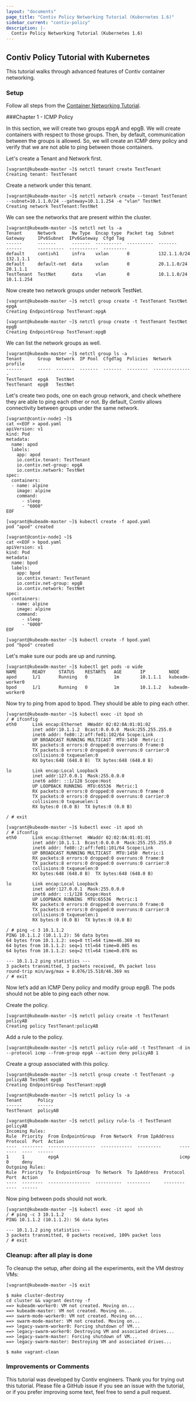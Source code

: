 ```yaml
---
layout: "documents"
page_title: "Contiv Policy Networking Tutorial (Kubernetes 1.6)"
sidebar_current: "contiv-policy"
description: |-
  Contiv Policy Networking Tutorial (Kubernetes 1.6)
---
```


## Contiv Policy Tutorial with Kubernetes

This tutorial walks through advanced features of Contiv container networking.

### Setup
Follow all steps from the [Container Networking Tutorial](/documents/tutorials/networking-kubernetes-16.html).

###Chapter 1 - ICMP Policy

In this section, we will create two groups epgA and epgB. We will create containers with respect to those groups. Then, by default, communication between the groups is allowed. So, we will create an ICMP deny policy and verify that we are not able to ping between those containers.

Let's create a Tenant and Network first.

```
[vagrant@kubeadm-master ~]$ netctl tenant create TestTenant
Creating tenant: TestTenant 
```
Create a network under this tenant.

```
[vagrant@kubeadm-master ~]$ netctl network create --tenant TestTenant --subnet=10.1.1.0/24 --gateway=10.1.1.254 -e "vlan" TestNet
Creating network TestTenant:TestNet
```
We can see the networks that are present within the cluster.

```
[vagrant@kubeadm-master ~]$ netctl net ls -a
Tenant      Network      Nw Type  Encap type  Packet tag  Subnet        Gateway     IPv6Subnet  IPv6Gateway  Cfgd Tag
------      -------      -------  ----------  ----------  -------       ------      ----------  -----------  ---------
default     contivh1     infra    vxlan       0           132.1.1.0/24  132.1.1.1
default     default-net  data     vxlan       0           20.1.1.0/24   20.1.1.1
TestTenant  TestNet      data     vlan        0           10.1.1.0/24   10.1.1.254
```
Now create two network groups under network TestNet.

```
[vagrant@kubeadm-master ~]$ netctl group create -t TestTenant TestNet epgA
Creating EndpointGroup TestTenant:epgA 

[vagrant@kubeadm-master ~]$ netctl group create -t TestTenant TestNet epgB
Creating EndpointGroup TestTenant:epgB 
```
We can list the network groups as well.

```
[vagrant@kubeadm-master ~]$ netctl group ls -a
Tenant      Group  Network  IP Pool  CfgdTag  Policies  Network profile
------      -----  -------  -------  -------  --------  ---------------
TestTenant  epgA   TestNet
TestTenant  epgB   TestNet
```
Let's create two pods, one on each group network, and check whethere they are able to ping each other or not. By default, Contiv allows connectivity between groups under the same network.

```
[vagrant@contiv-node1 ~]$ 
cat <<EOF > apod.yaml
apiVersion: v1
kind: Pod
metadata:
  name: apod
  labels:
    app: apod
    io.contiv.tenant: TestTenant
    io.contiv.net-group: epgA
    io.contiv.network: TestNet
spec:
  containers:
  - name: alpine
    image: alpine
    command:
      - sleep
      - "6000"
EOF
 
[vagrant@kubeadm-master ~]$ kubectl create -f apod.yaml
pod "apod" created
```
```
[vagrant@contiv-node1 ~]$ 
cat <<EOF > bpod.yaml
apiVersion: v1
kind: Pod
metadata:
  name: bpod
  labels:
    app: bpod
    io.contiv.tenant: TestTenant
    io.contiv.net-group: epgB
    io.contiv.network: TestNet
spec:
  containers:
  - name: alpine
    image: alpine
    command:
      - sleep
      - "6000"
EOF
 
[vagrant@kubeadm-master ~]$ kubectl create -f bpod.yaml
pod "bpod" created
```
Let's make sure our pods are up and running.

```
[vagrant@kubeadm-master ~]$ kubectl get pods -o wide
NAME      READY     STATUS    RESTARTS   AGE       IP         NODE
apod      1/1       Running   0          1m        10.1.1.1   kubeadm-worker0
bpod      1/1       Running   0          1m        10.1.1.2   kubeadm-worker0
```
Now try to ping from apod to bpod. They should be able to ping each other.

```
[vagrant@kubeadm-master ~]$ kubectl exec -it bpod sh
/ # ifconfig
eth0      Link encap:Ethernet  HWaddr 02:02:0A:01:01:02
          inet addr:10.1.1.2  Bcast:0.0.0.0  Mask:255.255.255.0
          inet6 addr: fe80::2:aff:fe01:102/64 Scope:Link
          UP BROADCAST RUNNING MULTICAST  MTU:1450  Metric:1
          RX packets:8 errors:0 dropped:0 overruns:0 frame:0
          TX packets:8 errors:0 dropped:0 overruns:0 carrier:0
          collisions:0 txqueuelen:0
          RX bytes:648 (648.0 B)  TX bytes:648 (648.0 B)

lo        Link encap:Local Loopback
          inet addr:127.0.0.1  Mask:255.0.0.0
          inet6 addr: ::1/128 Scope:Host
          UP LOOPBACK RUNNING  MTU:65536  Metric:1
          RX packets:0 errors:0 dropped:0 overruns:0 frame:0
          TX packets:0 errors:0 dropped:0 overruns:0 carrier:0
          collisions:0 txqueuelen:1
          RX bytes:0 (0.0 B)  TX bytes:0 (0.0 B)

/ # exit
```
```
[vagrant@kubeadm-master ~]$ kubectl exec -it apod sh
/ # ifconfig
eth0      Link encap:Ethernet  HWaddr 02:02:0A:01:01:01
          inet addr:10.1.1.1  Bcast:0.0.0.0  Mask:255.255.255.0
          inet6 addr: fe80::2:aff:fe01:101/64 Scope:Link
          UP BROADCAST RUNNING MULTICAST  MTU:1450  Metric:1
          RX packets:8 errors:0 dropped:0 overruns:0 frame:0
          TX packets:8 errors:0 dropped:0 overruns:0 carrier:0
          collisions:0 txqueuelen:0
          RX bytes:648 (648.0 B)  TX bytes:648 (648.0 B)

lo        Link encap:Local Loopback
          inet addr:127.0.0.1  Mask:255.0.0.0
          inet6 addr: ::1/128 Scope:Host
          UP LOOPBACK RUNNING  MTU:65536  Metric:1
          RX packets:0 errors:0 dropped:0 overruns:0 frame:0
          TX packets:0 errors:0 dropped:0 overruns:0 carrier:0
          collisions:0 txqueuelen:1
          RX bytes:0 (0.0 B)  TX bytes:0 (0.0 B)

/ # ping -c 3 10.1.1.2
PING 10.1.1.2 (10.1.1.2): 56 data bytes
64 bytes from 10.1.1.2: seq=0 ttl=64 time=46.369 ms
64 bytes from 10.1.1.2: seq=1 ttl=64 time=0.085 ms
64 bytes from 10.1.1.2: seq=2 ttl=64 time=0.076 ms

--- 10.1.1.2 ping statistics ---
3 packets transmitted, 3 packets received, 0% packet loss
round-trip min/avg/max = 0.076/15.510/46.369 ms
/ # exit
```
Now let’s add an ICMP Deny policy and modify group epgB. The pods should not be able to ping each other now.

Create the policy.

```
[vagrant@kubeadm-master ~]$ netctl policy create -t TestTenant policyAB
Creating policy TestTenant:policyAB 
```
Add a rule to the policy.

```
[vagrant@kubeadm-master ~]$ netctl policy rule-add -t TestTenant -d in --protocol icmp --from-group epgA --action deny policyAB 1
```
Create a group associated with this policy.

```
[vagrant@kubeadm-master ~]$ netctl group create -t TestTenant -p policyAB TestNet epgB
Creating EndpointGroup TestTenant:epgB 
```
```
[vagrant@kubeadm-master ~]$ netctl policy ls -a
Tenant      Policy
------      ------
TestTenant  policyAB
 
[vagrant@kubeadm-master ~]$ netctl policy rule-ls -t TestTenant policyAB
Incoming Rules:
Rule  Priority  From EndpointGroup  From Network  From IpAddress  Protocol  Port  Action
----  --------  ------------------  ------------  ---------       --------  ----  ------
1     1         epgA                                              icmp      0     deny
Outgoing Rules:
Rule  Priority  To EndpointGroup  To Network  To IpAddress  Protocol  Port  Action
----  --------  ----------------  ----------  ---------     --------  ----  ------
```

Now ping between pods should not work.

```
[vagrant@kubeadm-master ~]$ kubectl exec -it apod sh
/ # ping -c 3 10.1.1.2
PING 10.1.1.2 (10.1.1.2): 56 data bytes

--- 10.1.1.2 ping statistics ---
3 packets transmitted, 0 packets received, 100% packet loss
/ # exit
```

### Cleanup: **after all play is done**
To cleanup the setup, after doing all the experiments, exit the VM destroy VMs:

```
[vagrant@kubeadm-master ~]$ exit

$ make cluster-destroy
cd cluster && vagrant destroy -f
==> kubeadm-worker0: VM not created. Moving on...
==> kubeadm-master: VM not created. Moving on...
==> swarm-mode-worker0: VM not created. Moving on...
==> swarm-mode-master: VM not created. Moving on...
==> legacy-swarm-worker0: Forcing shutdown of VM...
==> legacy-swarm-worker0: Destroying VM and associated drives...
==> legacy-swarm-master: Forcing shutdown of VM...
==> legacy-swarm-master: Destroying VM and associated drives...

$ make vagrant-clean

```

### Improvements or Comments
This tutorial was developed by Contiv engineers. Thank you for trying out this tutorial.
Please file a GitHub issue if you see an issue with the tutorial, or if you prefer
improving some text, feel free to send a pull request.

